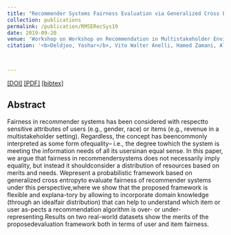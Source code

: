 ```yaml
---
title: "Recommender Systems Fairness Evaluation via Generalized Cross Entropy"
collection: publications
permalink: /publication/RMSERecSys19
date: 2019-09-20
venue: 'Workshop on Workshop on Recommendation in Multistakeholder Environments (RMSE) as part of the 13th ACM Conference of Recommender Systems'
citation: '<b>Deldjoo, Yashar</b>, Vito Walter Anelli, Hamed Zamani, Alejandro Bellogín, and Tommaso Di Noia. <i>Workshop on Workshop on Recommendation in Multistakeholder Environments, 2019 </i><b>(RMSE@RecSys'19)</b>.'



---
```


[[DOI]](http://ceur-ws.org/Vol-2440/short3.pdf) [[PDF]](https://github.com/yasdel/yasdel.github.io/tree/master/files/RMSE_RecSys19_deldjoo.pdf)  [[bibtex]](https://github.com/yasdel/yasdel.github.io/tree/master/_publications/RMSERecSys19.bib)


## Abstract

Fairness in recommender systems has been considered with respectto sensitive attributes of users (e.g., gender, race) or items (e.g., revenue in a multistakeholder setting). Regardless, the concept has beencommonly interpreted as some form ofequality– i.e., the degree towhich the system is meeting the information needs of all its usersinan equal sense. In this paper, we argue that fairness in recommendersystems does not necessarily imply equality, but instead it shouldconsider a distribution of resources based on merits and needs. Wepresent a probabilistic framework based on generalized cross entropyto evaluate fairness of recommender systems under this perspective,where we show that the proposed framework is flexible and explana-tory by allowing to incorporate domain knowledge (through an idealfair distribution) that can help to understand which item or user as-pects a recommendation algorithm is over- or under-representing.Results on two real-world datasets show the merits of the proposedevaluation framework both in terms of user and item fairness.
